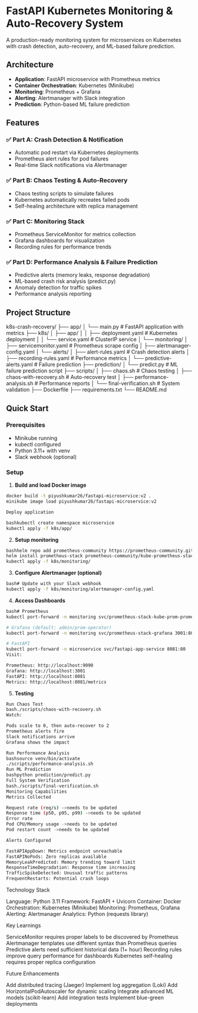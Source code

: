 # FastAPI Kubernetes Monitoring & Auto-Recovery System

A production-ready monitoring system for microservices on Kubernetes with crash detection, auto-recovery, and ML-based failure prediction.

## Architecture

- **Application**: FastAPI microservice with Prometheus metrics
- **Container Orchestration**: Kubernetes (Minikube)
- **Monitoring**: Prometheus + Grafana
- **Alerting**: Alertmanager with Slack integration
- **Prediction**: Python-based ML failure prediction

## Features

### ✅ Part A: Crash Detection & Notification
- Automatic pod restart via Kubernetes deployments
- Prometheus alert rules for pod failures
- Real-time Slack notifications via Alertmanager

### ✅ Part B: Chaos Testing & Auto-Recovery
- Chaos testing scripts to simulate failures
- Kubernetes automatically recreates failed pods
- Self-healing architecture with replica management

### ✅ Part C: Monitoring Stack
- Prometheus ServiceMonitor for metrics collection
- Grafana dashboards for visualization
- Recording rules for performance trends

### ✅ Part D: Performance Analysis & Failure Prediction
- Predictive alerts (memory leaks, response degradation)
- ML-based crash risk analysis (predict.py)
- Anomaly detection for traffic spikes
- Performance analysis reporting

## Project Structure
k8s-crash-recovery/
├── app/
│   └── main.py                    # FastAPI application with metrics
├── k8s/
│   ├── app/
│   │   ├── deployment.yaml        # Kubernetes deployment
│   │   └── service.yaml           # ClusterIP service
│   └── monitoring/
│       ├── servicemonitor.yaml    # Prometheus scrape config
│       ├── alertmanager-config.yaml
│       └── alerts/
│           ├── alert-rules.yaml        # Crash detection alerts
│           ├── recording-rules.yaml    # Performance metrics
│           └── predictive-alerts.yaml  # Failure prediction
├── prediction/
│   └── predict.py                 # ML failure prediction script
├── scripts/
│   ├── chaos.sh                   # Chaos testing
│   ├── chaos-with-recovery.sh     # Auto-recovery test
│   ├── performance-analysis.sh    # Performance reports
│   └── final-verification.sh      # System validation
├── Dockerfile
├── requirements.txt
└── README.md

## Quick Start

### Prerequisites
- Minikube running
- kubectl configured
- Python 3.11+ with venv
- Slack webhook (optional)

### Setup

1. **Build and load Docker image**
```bash
docker build -t piyushkumar26/fastapi-microservice:v2 .
minikube image load piyushkumar26/fastapi-microservice:v2

Deploy application

bashkubectl create namespace microservice
kubectl apply -f k8s/app/

```
2. **Setup monitoring**
```bash
bashhelm repo add prometheus-community https://prometheus-community.github.io/helm-charts
helm install prometheus-stack prometheus-community/kube-prometheus-stack -n monitoring --create-namespace
kubectl apply -f k8s/monitoring/
```

3. **Configure Alertmanager (optional)**
```bash
bash# Update with your Slack webhook
kubectl apply -f k8s/monitoring/alertmanager-config.yaml
```

4. **Access Dashboards**
```bash
bash# Prometheus
kubectl port-forward -n monitoring svc/prometheus-stack-kube-prom-prometheus 9090:9090

# Grafana (default: admin/prom-operator)
kubectl port-forward -n monitoring svc/prometheus-stack-grafana 3001:80

# FastAPI
kubectl port-forward -n microservice svc/fastapi-app-service 8081:80
Visit:

Prometheus: http://localhost:9090
Grafana: http://localhost:3001
FastAPI: http://localhost:8081
Metrics: http://localhost:8081/metrics
```

5. **Testing**
```bash
Run Chaos Test
bash./scripts/chaos-with-recovery.sh
Watch:

Pods scale to 0, then auto-recover to 2
Prometheus alerts fire
Slack notifications arrive
Grafana shows the impact

Run Performance Analysis
bashsource venv/bin/activate
./scripts/performance-analysis.sh
Run ML Prediction
bashpython prediction/predict.py
Full System Verification
bash./scripts/final-verification.sh
Monitoring Capabilities
Metrics Collected

Request rate (req/s) ->needs to be updated
Response time (p50, p95, p99) ->needs to be updated
Error rate
Pod CPU/Memory usage ->needs to be updated
Pod restart count ->needs to be updated

Alerts Configured

FastAPIAppDown: Metrics endpoint unreachable
FastAPINoPods: Zero replicas available
MemoryLeakPredicted: Memory trending toward limit
ResponseTimeDegradation: Response time increasing
TrafficSpikeDetected: Unusual traffic patterns
FrequentRestarts: Potential crash loops
```

Technology Stack

Language: Python 3.11
Framework: FastAPI + Uvicorn
Container: Docker
Orchestration: Kubernetes (Minikube)
Monitoring: Prometheus, Grafana
Alerting: Alertmanager
Analytics: Python (requests library)

Key Learnings

ServiceMonitor requires proper labels to be discovered by Prometheus
Alertmanager templates use different syntax than Prometheus queries
Predictive alerts need sufficient historical data (1+ hour)
Recording rules improve query performance for dashboards
Kubernetes self-healing requires proper replica configuration

Future Enhancements

Add distributed tracing (Jaeger)
Implement log aggregation (Loki)
Add HorizontalPodAutoscaler for dynamic scaling
Integrate advanced ML models (scikit-learn)
Add integration tests
Implement blue-green deployments



